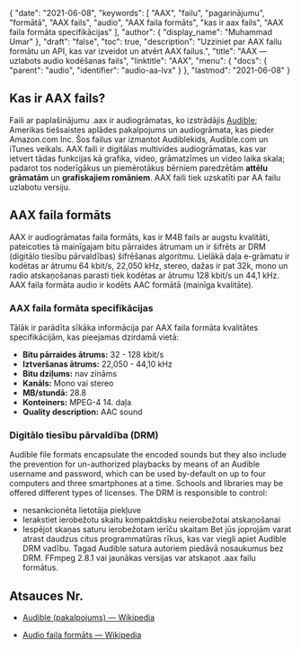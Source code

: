 {
  "date": "2021-06-08",
  "keywords": [
"AAX",
"failu",
"pagarinājumu",
"formātā",
"AAX fails",
"audio",
"AAX faila formāts",
"kas ir aax fails",
"AAX faila formāta specifikācijas"
],
  "author": {
    "display_name": "Muhammad Umar"
},
  "draft": "false",
  "toc": true,
  "description": "Uzziniet par AAX failu formātu un API, kas var izveidot un atvērt AAX failus.",
  "title": "AAX — uzlabots audio kodēšanas fails",
  "linktitle": "AAX",
  "menu": {
    "docs": {
      "parent": "audio",
      "identifier": "audio-aa-lvx"
}
},
  "lastmod": "2021-06-08"
}

## Kas ir AAX fails?
Faili ar paplašinājumu .aax ir audiogrāmatas, ko izstrādājis [Audible](https://www.audible.com/); Amerikas tiešsaistes aplādes pakalpojums un audiogrāmata, kas pieder Amazon.com Inc. Šos failus var izmantot Audiblekids, Audible.com un iTunes veikals. AAX faili ir digitālas multivides audiogrāmatas, kas var ietvert tādas funkcijas kā grafika, video, grāmatzīmes un video laika skala; padarot tos noderīgākus un piemērotākus bērniem paredzētām **attēlu grāmatām** un **grafiskajiem romāniem**. AAX faili tiek uzskatīti par AA failu uzlabotu versiju.

## AAX faila formāts
AAX ir audiogrāmatas faila formāts, kas ir M4B fails ar augstu kvalitāti, pateicoties tā mainīgajam bitu pārraides ātrumam un ir šifrēts ar DRM (digitālo tiesību pārvaldības) šifrēšanas algoritmu. Lielākā daļa e-grāmatu ir kodētas ar ātrumu 64 kbit/s, 22,050 kHz, stereo, dažas ir pat 32k, mono un radio atskaņošanas parasti tiek kodētas ar ātrumu 128 kbit/s un 44,1 kHz. AAX faila formāta audio ir kodēts AAC formātā (mainīga kvalitāte).

### AAX faila formāta specifikācijas
Tālāk ir parādīta sīkāka informācija par AAX faila formāta kvalitātes specifikācijām, kas pieejamas dzirdamā vietā:

- **Bitu pārraides ātrums:** 32 - 128 kbit/s
- **Iztveršanas ātrums:** 22,050 - 44,10 kHz
- **Bitu dziļums:** nav zināms
- **Kanāls:** Mono vai stereo
- **MB/stundā:** 28.8
- **Konteiners:** MPEG-4 14. daļa
- **Quality description:** AAC sound

### Digitālo tiesību pārvaldība (DRM)
Audible file formats encapsulate the encoded sounds but they also include the prevention for un-authorized playbacks by means of an Audible username and password, which can be used by-default on up to four computers and three smartphones at a time. Schools and libraries may be offered different types of licenses. The DRM is responsible to control:
- nesankcionēta lietotāja piekļuve
- Ierakstiet ierobežotu skaitu kompaktdisku neierobežotai atskaņošanai
- Iespējot skaņas saturu ierobežotam ierīču skaitam
Bet jūs joprojām varat atrast daudzus citus programmatūras rīkus, kas var viegli apiet Audible DRM vadību. Tagad Audible satura autoriem piedāvā nosaukumus bez DRM. FFmpeg 2.8.1 vai jaunākas versijas var atskaņot .aax failu formātus.


## Atsauces Nr.

* [Audible (pakalpojums) — Wikipedia](https://en.wikipedia.org/wiki/Audible_(service))

* [Audio faila formāts — Wikipedia](https://en.wikipedia.org/wiki/Audio_file_format)


